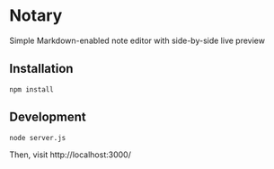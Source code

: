 # Notary

Simple Markdown-enabled note editor with side-by-side live preview

## Installation

```
npm install
```

## Development

```
node server.js
```

Then, visit http://localhost:3000/
